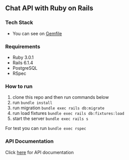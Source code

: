 ## Chat API with Ruby on Rails

### Tech Stack

- You can see on [Gemfile](Gemfile)

### Requirements

- Ruby 3.0.1
- Rails 6.1.4
- PostgreSQL
- RSpec

### How to run

1. clone this repo and then run commands below
2. run `bundle install`
3. run migration `bundle exec rails db:migrate`
4. run load fixtures `bundle exec rails db:fixtures:load`
5. start the server `bundle exec rails s`

For test you can run `bundle exec rspec`

### API Documentation
Click [here](https://github.com/wafihfzhn/chat-api/wiki/API-Documentation) for API documentation
